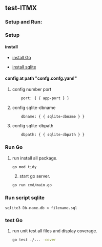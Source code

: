## test-ITMX
### Setup and Run:

### Setup

#### install
    
 - [install Go](https://go.dev/doc/install)

- [install sqlite](https://www.sqlite.org/download.html)
#### config at path "confg.confg.yaml"
1. config number port 
    ```bash
        port: { { app-port } }
    ```
2. config sqlite-dbname 
    ```bash
        dbname: { { sqlite-dbname } }
    ```
1. config sqlite-dbpath 
    ```bash
        dbpath: { { sqlite-dbpath } }
    ```
### Run Go
1. run install all package.

    ```bash
    go mod tidy
    ```

    2. start go server.

    ```bash
    go run cmd/main.go
    ```
### Run script sqlite
    sqlite3 Db-name.db < filename.sql


### test Go
1. run unit test all files and display coverage.
    ```bash
    go test ./... -cover